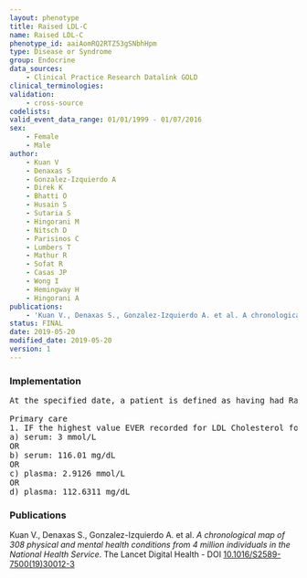 ```yaml
---
layout: phenotype
title: Raised LDL-C
name: Raised LDL-C
phenotype_id: aaiAomRQ2RTZ53gSNbhHpm 
type: Disease or Syndrome
group: Endocrine
data_sources: 
    - Clinical Practice Research Datalink GOLD
clinical_terminologies: 
validation: 
    - cross-source
codelists: 
valid_event_data_range: 01/01/1999 - 01/07/2016
sex: 
    - Female
    - Male
author: 
    - Kuan V
    - Denaxas S
    - Gonzalez-Izquierdo A
    - Direk K
    - Bhatti O
    - Husain S
    - Sutaria S
    - Hingorani M
    - Nitsch D
    - Parisinos C
    - Lumbers T
    - Mathur R
    - Sofat R
    - Casas JP
    - Wong I
    - Hemingway H
    - Hingorani A
publications: 
    - 'Kuan V., Denaxas S., Gonzalez-Izquierdo A. et al. A chronological map of 308 physical and mental health conditions from 4 million individuals in the National Health Service. The Lancet Digital Health - DOI: 10.1016/S2589-7500(19)30012-3' 
status: FINAL
date: 2019-05-20
modified_date: 2019-05-20
version: 1
---
```

### Implementation 
<pre>At the specified date, a patient is defined as having had Raised LDL Cholesterol IF they meet the criteria for any of the following on or before the specified date. 

Primary care
1. IF the highest value EVER recorded for LDL Cholesterol for a patient on or before the specified date is greater than:
a) serum: 3 mmol/L
OR
b) serum: 116.01 mg/dL
OR
c) plasma: 2.9126 mmol/L
OR
d) plasma: 112.6311 mg/dL</pre> 
 
### Publications 
Kuan V., Denaxas S., Gonzalez-Izquierdo A. et al. _A chronological map of 308 physical and mental health conditions from 4 million individuals in the National Health Service_. The Lancet Digital Health - DOI <a href='https://www.thelancet.com/journals/landig/article/PIIS2589-7500(19)30012-3/fulltext'>10.1016/S2589-7500(19)30012-3</a>